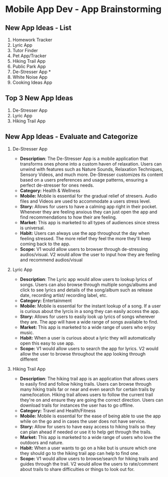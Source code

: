 Mobile App Dev - App Brainstorming
===

## New App Ideas - List
1. Homework Tracker
2. Lyric App
3. Tutor Finder
4. Pet App/Tracker 
5. Hiking Trail App
6. Public Park App
7. De-Stresser App * 
8. White Noise App 
9. Cooking Ideas App 

## Top 3 New App Ideas
1. De-Stresser App
2. Lyric App
3. Hiking Trail App 

## New App Ideas - Evaluate and Categorize
1. De-Stresser App
   - **Description**: The De-Stresser App is a mobile application that transforms ones phone into a custom haven of relaxation. Users can unwind with features such as Nature Sounds, Relaxation Techniques, Sensory Videos, and much more. De-Stresser customizes its content based on a users preferences and usage patterns, ensuring a perfect de-stresser for ones needs. 
   - **Category:** Health & Wellness
   - **Mobile:** Mobile is essential for the gradual relief of stresers. Audio files and Videos are used to accommodate a users stress level. 
   - **Story:** Allows for users to have a calming app right in their pocket. Whenever they are feeling anxious they can just open the app and find recommendations to how their are feeling.
   - **Market:** This app is marketed to all types of audiences since stress is universal. 
   - **Habit:** Users can always use the app throughout the day when feeling stressed. The more relief they feel the more they'll keep coming back to the app.
   - **Scope:** V1 would allow users to browser through de-stressing audios/visual. V2 would allow the user to input how they are feeling and recommend audios/visual

2. Lyric App
   - **Description**: The Lyric app would allow users to lookup lyrics of songs. Users can also browse through multiple songs/albums and click to see lyrics and details of the song/album such as release date, recording artist/ recording label, etc.
   - **Category:** Entertainment
   - **Mobile:** Mobile is essential for the instant lookup of a song. If a user is curious about the lyrcis in a song they can easily access the app. 
   - **Story:** Allows for users to easily look up lyrics of songs wherever they are. The app will have a wide range of songs available to find.
   - **Market:** This app is marketed to a wide range of users who enjoy music. 
   - **Habit:** When a user is curious about a lyric they will automatically open this easy to use app.
   - **Scope:** V1 would allow users to search the app for lyrics. V2 would allow the user to browse throughout the app looking through different 

3. Hiking Trail App
   - **Description**: The hiking trail app is an application that allows users to easily find and follow hiking trails. Users can browse through many hiking trails far or near and even search for certain trails by name/location. Hiking trail allows users to follow the current trail they're on and ensure they are going the correct direction. Users can download trails for instances the user has to go offline.
   - **Category:** Travel and Health/Fitness
   - **Mobile:** Mobile is essential for the ease of being able to use the app while on the go and in cases the user does not have service.
   - **Story:** Allow for users to have easy access to hiking trails so they can plan ahead if needed or use it to help get through the trails.
   - **Market:** This app is marketed to a wide range of users who love the outdoors and nature. 
   - **Habit:** When a user wants to go on a hike but is unsure which one they should go to the hiking trail app can help to find one.
   - **Scope:** V1 would allow users to browse/search for hiking trails and guides through the trail. V2 would allow the users to rate/comment about trails to share difficulties or things to look out for.



